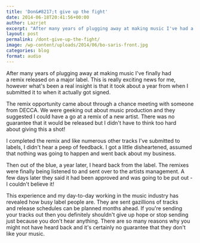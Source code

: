 ```yaml
---
title: 'Don&#8217;t give up the fight'
date: 2014-06-18T20:41:56+00:00
author: Lazrjet
excerpt: "After many years of plugging away at making music I've had a remix released on a major label. These are some useful insights I discovered..."
layout: post
permalink: /dont-give-up-the-fight/
image: /wp-content/uploads/2014/06/bo-saris-front.jpg
categories: blog
format: audio
---
```

After many years of plugging away at making music I've finally had a remix released on a major label. This is really exciting news for me, however what's been a real insight is that it took about a year from when I submitted it to when it actually got signed.

The remix opportunity came about through a chance meeting with someone from DECCA. We were geeking out about music production and they suggested I could have a go at a remix of a new artist. There was no guarantee that it would be released but I didn't have to think too hard about giving this a shot!

I completed the remix and like numerous other tracks I've submitted to labels, I didn't hear a peep of feedback. I got a little disheartened, assumed that nothing was going to happen and went back about my business.

Then out of the blue, a year later, I heard back from the label. The remixes were finally being listened to and sent over to the artists management. A few days later they said it had been approved and was going to be put out - I couldn't believe it!

This experience and my day-to-day working in the music industry has revealed how busy label people are. They are sent gazillions of tracks and release schedules can be planned months ahead. If you're sending your tracks out then you definitely shouldn't give up hope or stop sending just because you don't hear anything. There are so many reasons why you might not have heard back and it's certainly no guarantee that they don't like your music.